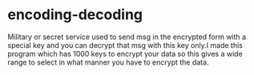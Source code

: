 # encoding-decoding
Military or secret service used to send msg in the encrypted form with a special key and you can decrypt that msg with this key only.I made this program which has 1000 keys to encrypt your data so this gives a wide range to select in what manner you have to encrypt the data.
